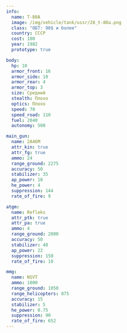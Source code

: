 ```yaml
---
info:
  name: T-80A
  image: /img/vehicle/tank/ussr/28_t-80a.png
  class: "ОБТ: 90$ и более"
  country: СССР
  cost: 100
  year: 1982
  prototype: true

body:
  hp: 10
  armor_front: 16
  armor_side: 10
  armor_rear: 4
  armor_top: 3
  size: Средний
  stealth: Плохо
  optics: Плохо
  speed: 70
  speed_road: 110
  fuel: 2040
  autonomy: 500

main_gun:
  name: 2A46M
  attr_kin: true
  attr_fg: true
  ammo: 24
  range_ground: 2275
  accuracy: 50
  stabilizer: 35
  ap_power: 18
  he_power: 4
  suppression: 144
  rate_of_fire: 9

atgm:
  name: Refleks
  attr_ptk: true
  attr_pa: true
  ammo: 4
  range_ground: 2800
  accuracy: 50
  stabilizer: 40
  ap_power: 22
  suppression: 150
  rate_of_fire: 10

mmg:
  name: NSVT
  ammo: 1000
  range_ground: 1050
  range_helicopters: 875
  accuracy: 15
  stabilizer: 5
  he_power: 0.75
  suppression: 90
  rate_of_fire: 652
---
```

